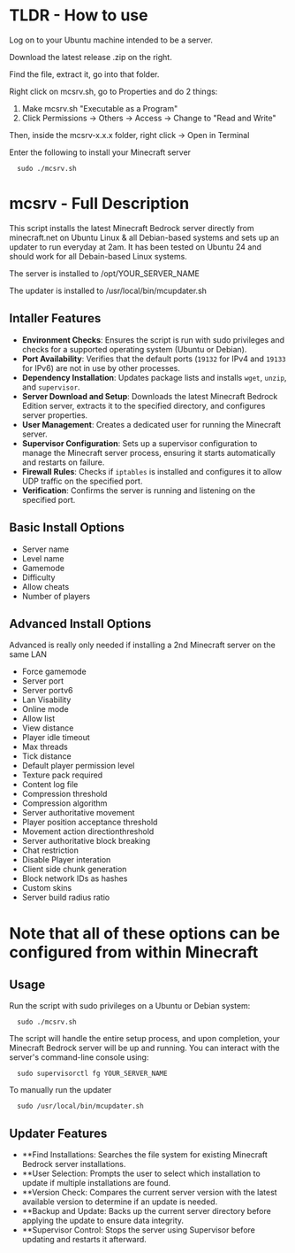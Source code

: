 # TLDR - How to use
Log on to your Ubuntu machine intended to be a server.

Download the latest release .zip on the right.

Find the file, extract it, go into that folder.

Right click on mcsrv.sh, go to Properties and do 2 things:
1) Make mcsrv.sh "Executable as a Program"
2) Click Permissions -> Others -> Access -> Change to "Read and Write"

Then, inside the mcsrv-x.x.x folder, right click -> Open in Terminal

Enter the following to install your Minecraft server
```
  sudo ./mcsrv.sh
```

# mcsrv - Full Description
This script installs the latest Minecraft Bedrock server directly from minecraft.net on Ubuntu Linux & all Debian-based systems and sets up an updater to run everyday at 2am.  It has been tested on Ubuntu 24 and should work for all Debain-based Linux systems.  

The server is installed to /opt/YOUR_SERVER_NAME

The updater is installed to /usr/local/bin/mcupdater.sh

## Intaller Features

- **Environment Checks**: Ensures the script is run with sudo privileges and checks for a supported operating system (Ubuntu or Debian).
- **Port Availability**: Verifies that the default ports (`19132` for IPv4 and `19133` for IPv6) are not in use by other processes.
- **Dependency Installation**: Updates package lists and installs `wget`, `unzip`, and `supervisor`.
- **Server Download and Setup**: Downloads the latest Minecraft Bedrock Edition server, extracts it to the specified directory, and configures server properties.
- **User Management**: Creates a dedicated user for running the Minecraft server.
- **Supervisor Configuration**: Sets up a supervisor configuration to manage the Minecraft server process, ensuring it starts automatically and restarts on failure.
- **Firewall Rules**: Checks if `iptables` is installed and configures it to allow UDP traffic on the specified port.
- **Verification**: Confirms the server is running and listening on the specified port.

## Basic Install Options

- Server name
- Level name
- Gamemode
- Difficulty
- Allow cheats
- Number of players

## Advanced Install Options
Advanced is really only needed if installing a 2nd Minecraft server on the same LAN

- Force gamemode
- Server port
- Server portv6
- Lan Visability
- Online mode
- Allow list
- View distance
- Player idle timeout
- Max threads
- Tick distance
- Default player permission level
- Texture pack required
- Content log file
- Compression threshold
- Compression algorithm
- Server authoritative movement
- Player position acceptance threshold
- Movement action directionthreshold
- Server authoritative block breaking
- Chat restriction
- Disable Player interation
- Client side chunk generation
- Block network IDs as hashes
- Custom skins
- Server build radius ratio

# Note that all of these options can be configured from within Minecraft

## Usage

Run the script with sudo privileges on a Ubuntu or Debian system:
```
  sudo ./mcsrv.sh
```
The script will handle the entire setup process, and upon completion, your Minecraft Bedrock server will be up and running. You can interact with the server's command-line console using:
```
  sudo supervisorctl fg YOUR_SERVER_NAME
```
To manually run the updater
```
  sudo /usr/local/bin/mcupdater.sh
```

## Updater Features

- **Find Installations: Searches the file system for existing Minecraft Bedrock server installations.
- **User Selection: Prompts the user to select which installation to update if multiple installations are found.
- **Version Check: Compares the current server version with the latest available version to determine if an update is needed.
- **Backup and Update: Backs up the current server directory before applying the update to ensure data integrity.
- **Supervisor Control: Stops the server using Supervisor before updating and restarts it afterward.
